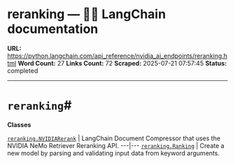 # reranking — 🦜🔗 LangChain  documentation

**URL:** https://python.langchain.com/api_reference/nvidia_ai_endpoints/reranking.html
**Word Count:** 27
**Links Count:** 72
**Scraped:** 2025-07-21 07:57:45
**Status:** completed

---

# `reranking`\#

**Classes**

[`reranking.NVIDIARerank`](https://python.langchain.com/api_reference/nvidia_ai_endpoints/reranking/langchain_nvidia_ai_endpoints.reranking.NVIDIARerank.html#langchain_nvidia_ai_endpoints.reranking.NVIDIARerank "langchain_nvidia_ai_endpoints.reranking.NVIDIARerank") | LangChain Document Compressor that uses the NVIDIA NeMo Retriever Reranking API.   ---|---   [`reranking.Ranking`](https://python.langchain.com/api_reference/nvidia_ai_endpoints/reranking/langchain_nvidia_ai_endpoints.reranking.Ranking.html#langchain_nvidia_ai_endpoints.reranking.Ranking "langchain_nvidia_ai_endpoints.reranking.Ranking") | Create a new model by parsing and validating input data from keyword arguments.